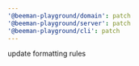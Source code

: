 ```yaml
---
'@beeman-playground/domain': patch
'@beeman-playground/server': patch
'@beeman-playground/cli': patch
---
```


update formatting rules
